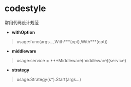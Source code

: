 # codestyle

常用代码设计规范

- **withOption** 
 >usage:func(args...,With***(opt),With***(opt))

- **middleware** 
 >usage:service = ***Middleware(middleware)(service)
 
 - **strategy** 
  >usage:Strategy(s*).Start(args...)
